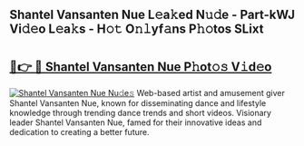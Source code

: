 ## Shantel Vansanten Nue L𝚎a𝚔ed N𝚞𝚍e - Part-kWJ Vi𝚍𝚎o L𝚎a𝚔s - H𝚘𝚝 O𝚗𝚕yf𝚊ns P𝚑𝚘tos SLixt

# <h2><a href="http://kfeman6.oniu.top/?m=Shantel+Vansanten+Nue">🔗👉 🔴 Shantel Vansanten Nue P𝚑ot𝚘𝚜 V𝚒d𝚎o</a></h2>

[![Shantel Vansanten Nue Nu𝚍e𝚜](https://i.imgur.com/0qMVB7G.gif)](http://kfeman6.oniu.top/?m=Shantel+Vansanten+Nue)
Web-based artist and amusement giver Shantel Vansanten Nue, known for disseminating dance and lifestyle knowledge through trending dance trends and short videos. Visionary leader Shantel Vansanten Nue, famed for their innovative ideas and dedication to creating a better future.  
